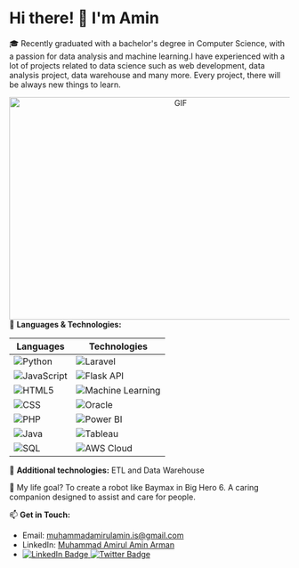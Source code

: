 # Hi there! 👋 I'm Amin

🎓 Recently graduated with a bachelor's degree in Computer Science, with a passion for data analysis and machine learning.I have experienced with a lot of projects related to data science such as web development, data analysis project, data warehouse and many more. Every project, there will be always new things to learn.

<a target="_blank" align="center">
  <img align="right" top="500" height="400" width="600" alt="GIF" src="https://media.giphy.com/media/SWoSkN6DxTszqIKEqv/giphy.gif">
</a>

🌟 **Languages & Technologies:**

| Languages         | Technologies          |
|-------------------|-----------------------|
| ![Python](https://img.shields.io/badge/-Python-blue?logo=python&logoColor=white) | ![Laravel](https://img.shields.io/badge/-Laravel-red?logo=laravel&logoColor=white) |
| ![JavaScript](https://img.shields.io/badge/-JavaScript-yellow?logo=javascript&logoColor=white) | ![Flask API](https://img.shields.io/badge/-Flask_API-lightgrey?logo=flask&logoColor=white) |
| ![HTML5](https://img.shields.io/badge/-HTML5-orange?logo=html5&logoColor=white) | ![Machine Learning](https://img.shields.io/badge/-Machine_Learning-green?logo=pytorch&logoColor=white) |
| ![CSS](https://img.shields.io/badge/-CSS-blue?logo=css3&logoColor=white) | ![Oracle](https://img.shields.io/badge/-Oracle-red?logo=oracle&logoColor=white) |
| ![PHP](https://img.shields.io/badge/-PHP-purple?logo=php&logoColor=white) | ![Power BI](https://img.shields.io/badge/-Power_BI-yellow?logo=powerbi&logoColor=white) |
| ![Java](https://img.shields.io/badge/-Java-red?logo=java&logoColor=white) | ![Tableau](https://img.shields.io/badge/-Tableau-blue?logo=tableau&logoColor=white) |
| ![SQL](https://img.shields.io/badge/-SQL-blue?logo=postgresql&logoColor=white) | ![AWS Cloud](https://img.shields.io/badge/-AWS_Cloud-orange?logo=amazon-aws&logoColor=white) |


🚀 **Additional technologies:** ETL and Data Warehouse

🤖 My life goal? To create a robot like Baymax in Big Hero 6. A caring companion designed to assist and care for people.


📫 **Get in Touch:**
- Email: [muhammadamirulamin.is@gmail.com](mailto:muhammadamirulamin.is@gmail.com)
- LinkedIn: [Muhammad Amirul Amin Arman](https://www.linkedin.com/in/muhammadamirulaminis/)
- <div id="badges">
  <a href="your-linkedin-URL">
    <img src="https://img.shields.io/badge/LinkedIn-blue?style=for-the-badge&logo=linkedin&logoColor=white" alt="LinkedIn Badge"/>
  </a>
  <a href="your-twitter-URL">
    <img src="https://img.shields.io/badge/gmail-blue?style=for-the-badge&logo=gmail&logoColor=white" alt="Twitter Badge"/>
  </a>
</div>
